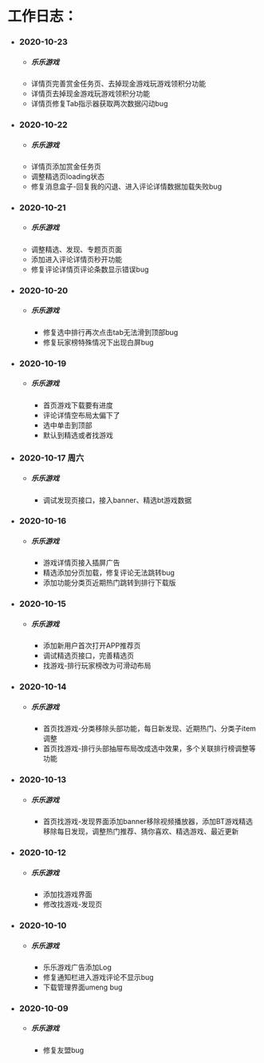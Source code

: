 #  工作日志：

+ ### **2020-10-23**
   - ##### 乐乐游戏
   	- 详情页完善赏金任务页、去掉现金游戏玩游戏领积分功能
   	- 详情页去掉现金游戏玩游戏领积分功能
   	- 详情页修复Tab指示器获取两次数据闪动bug

+ ### **2020-10-22**
   - ##### 乐乐游戏
   	- 详情页添加赏金任务页
	- 调整精选页loading状态
	- 修复消息盒子-回复我的闪退、进入评论详情数据加载失败bug
	
	

+ ### **2020-10-21**
   - ##### 乐乐游戏
	- 调整精选、发现、专题页页面
	- 添加进入评论详情页秒开功能
	- 修复评论详情页评论条数显示错误bug

+ ### **2020-10-20**
   - ##### 乐乐游戏
	   - 修复选中排行再次点击tab无法滑到顶部bug
	   - 修复玩家榜特殊情况下出现白屏bug

+ ### **2020-10-19**
   - ##### 乐乐游戏
	   - 首页游戏下载要有进度
	   - 评论详情空布局太偏下了
	   - 选中单击到顶部
	   - 默认到精选或者找游戏

+ ### **2020-10-17 周六**
   - ##### 乐乐游戏
      - 调试发现页接口，接入banner、精选bt游戏数据

+ ### **2020-10-16**
   - ##### 乐乐游戏
      - 游戏详情页接入插屏广告
      - 精选添加分页加载，修复评论无法跳转bug
      - 添加功能分类页近期热门跳转到排行下载版

+ ### **2020-10-15**
   - ##### 乐乐游戏
      - 添加新用户首次打开APP推荐页
      - 调试精选页接口，完善精选页
      - 找游戏-排行玩家榜改为可滑动布局


+ ### **2020-10-14**
   - ##### 乐乐游戏
      - 首页找游戏-分类移除头部功能，每日新发现、近期热门、分类子item调整
      - 首页找游戏-排行头部抽屉布局改成选中效果，多个关联排行榜调整等功能

+ ### **2020-10-13**
   - ##### 乐乐游戏
      - 首页找游戏-发现界面添加banner移除视频播放器，添加BT游戏精选移除每日发现，调整热门推荐、猜你喜欢、精选游戏、最近更新
   
+ ### **2020-10-12**
   - ##### 乐乐游戏
      - 添加找游戏界面
      - 修改找游戏-发现页

+ ### **2020-10-10**
   - ##### 乐乐游戏
      - 乐乐游戏广告添加Log
      - 修复通知栏进入游戏评论不显示bug
      - 下载管理界面umeng bug

+ ### **2020-10-09**
   - ##### 乐乐游戏
      - 修复友盟bug
   





